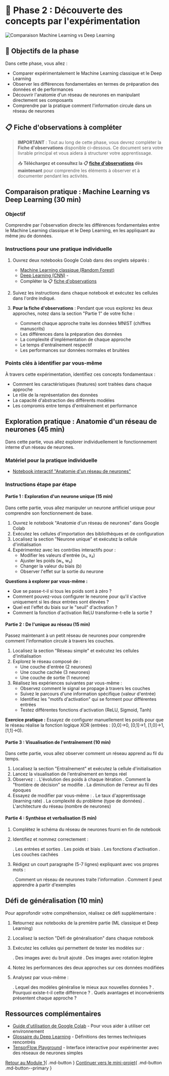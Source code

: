 # 🧩 Phase 2 : Découverte des concepts par l'expérimentation

![Comparaison Machine Learning vs Deep Learning](https://images.unsplash.com/photo-1551288049-bebda4e38f71?auto=format&fit=crop&q=80&w=1000&h=300)

## 🎯 Objectifs de la phase

Dans cette phase, vous allez :

  - Comparer expérimentalement le Machine Learning classique et le Deep Learning
  - Observer les différences fondamentales en termes de préparation des données et de performances
  - Découvrir l'anatomie d'un réseau de neurones en manipulant directement ses composants
  - Comprendre par la pratique comment l'information circule dans un réseau de neurones


## 📋 Fiche d'observations à compléter

> **IMPORTANT** : Tout au long de cette phase, vous devrez compléter la **Fiche d'observations** disponible ci-dessous. Ce document sera votre livrable principal et vous aidera à structurer votre apprentissage.
>
> 📥 **Téléchargez et consultez la 📋 [fiche d'observations](ressources/Partie1-Phase2-fiche-observations.md) dès maintenant** pour comprendre les éléments à observer et à documenter pendant les activités.

## Comparaison pratique : Machine Learning vs Deep Learning (30 min)

### Objectif
Comprendre par l'observation directe les différences fondamentales entre le Machine Learning classique et le Deep Learning, en les appliquant au même jeu de données.

### Instructions pour une pratique individuelle

1. Ouvrez deux notebooks Google Colab dans des onglets séparés :
   
    - [Machine Learning classique (Random Forest)](ressources/machine-learning-classique.md)
    - [Deep Learning (CNN)](ressources/deep-learning.md)    -  
    - Compléter la 📋 [fiche d'observations](ressources/Partie1-Phase2-fiche-observations.md)

2. Suivez les instructions dans chaque notebook et exécutez les cellules dans l'ordre indiqué.

3. **Pour la fiche d'observations** : Pendant que vous explorez les deux approches, notez dans la section "Partie 1" de votre fiche :
   
    - Comment chaque approche traite les données MNIST (chiffres manuscrits)
    - Les différences dans la préparation des données
    - La complexité d'implémentation de chaque approche
    - Le temps d'entraînement respectif
    - Les performances sur données normales et bruitées

### Points clés à identifier par vous-même

À travers cette expérimentation, identifiez ces concepts fondamentaux :

- Comment les caractéristiques (features) sont traitées dans chaque approche
- Le rôle de la représentation des données
- La capacité d'abstraction des différents modèles
- Les compromis entre temps d'entraînement et performance

## Exploration pratique : Anatomie d'un réseau de neurones (45 min)

Dans cette partie, vous allez explorer individuellement le fonctionnement interne d'un réseau de neurones.

### Matériel pour la pratique individuelle

* [Notebook interactif "Anatomie d'un réseau de neurones"](ressources/anatomie-reseau.md)
  
### Instructions étape par étape

#### Partie 1 : Exploration d'un neurone unique (15 min)

Dans cette partie, vous allez manipuler un neurone artificiel unique pour comprendre son fonctionnement de base.

1. Ouvrez le notebook "Anatomie d'un réseau de neurones" dans Google Colab
2. Exécutez les cellules d'importation des bibliothèques et de configuration
3. Localisez la section "Neurone unique" et exécutez la cellule d'initialisation
4. Expérimentez avec les contrôles interactifs pour :
   * Modifier les valeurs d'entrée (x₁, x₂)
   * Ajuster les poids (w₁, w₂)
   * Changer la valeur du biais (b)
   * Observer l'effet sur la sortie du neurone

**Questions à explorer par vous-même :**

* Que se passe-t-il si tous les poids sont à zéro ?
* Comment pouvez-vous configurer le neurone pour qu'il s'active uniquement si les deux entrées sont élevées ?
* Quel est l'effet du biais sur le "seuil" d'activation ?
* Comment la fonction d'activation ReLU transforme-t-elle la sortie ?

#### Partie 2 : De l'unique au réseau (15 min)

Passez maintenant à un petit réseau de neurones pour comprendre comment l'information circule à travers les couches.

1. Localisez la section "Réseau simple" et exécutez les cellules d'initialisation
2. Explorez le réseau composé de :
   * Une couche d'entrée (2 neurones)
   * Une couche cachée (3 neurones)
   * Une couche de sortie (1 neurone)
3. Réalisez les expériences suivantes par vous-même :
   * Observez comment le signal se propage à travers les couches
   * Suivez le parcours d'une information spécifique (valeur d'entrée)
   * Identifiez les "motifs d'activation" qui se forment pour différentes entrées
   * Testez différentes fonctions d'activation (ReLU, Sigmoid, Tanh)

**Exercice pratique :** 
Essayez de configurer manuellement les poids pour que le réseau réalise la fonction logique XOR (entrées : [0,0]→0, [0,1]→1, [1,0]→1, [1,1]→0).

#### Partie 3 : Visualisation de l'entraînement (10 min)

Dans cette partie, vous allez observer comment un réseau apprend au fil du temps.

1. Localisez la section "Entraînement" et exécutez la cellule d'initialisation
2. Lancez la visualisation de l'entraînement en temps réel
3. Observez :
   . L'évolution des poids à chaque itération
   . Comment la "frontière de décision" se modifie
   . La diminution de l'erreur au fil des époques
4. Essayez de modifier par vous-même :
   . Le taux d'apprentissage (learning rate)
   . La complexité du problème (type de données)
   . L'architecture du réseau (nombre de neurones)

#### Partie 4 : Synthèse et verbalisation (5 min)

1. Complétez le schéma du réseau de neurones fourni en fin de notebook
2. Identifiez et nommez correctement :
   
   . Les entrées et sorties
   . Les poids et biais
   . Les fonctions d'activation
   . Les couches cachées
3. Rédigez un court paragraphe (5-7 lignes) expliquant avec vos propres mots :
   
   . Comment un réseau de neurones traite l'information
   . Comment il peut apprendre à partir d'exemples

## Défi de généralisation (10 min)

Pour approfondir votre compréhension, réalisez ce défi supplémentaire :

1. Retournez aux notebooks de la première partie (ML classique et Deep Learning)
2. Localisez la section "Défi de généralisation" dans chaque notebook
3. Exécutez les cellules qui permettent de tester les modèles sur :
   
   . Des images avec du bruit ajouté
   . Des images avec rotation légère
4. Notez les performances des deux approches sur ces données modifiées
5. Analysez par vous-même :
   
   . Lequel des modèles généralise le mieux aux nouvelles données ?
   . Pourquoi existe-t-il cette différence ?
   . Quels avantages et inconvénients présentent chaque approche ?


## Ressources complémentaires

- [Guide d'utilisation de Google Colab](ressources/guide-colab.md) - Pour vous aider à utiliser cet environnement
- [Glossaire du Deep Learning](ressources/glossaire-dl.md) - Définitions des termes techniques rencontrés
- [TensorFlow Playground](https://playground.tensorflow.org/) - Interface interactive pour expérimenter avec des réseaux de neurones simples

[Retour au Module 1](index.md){ .md-button }
[Continuer vers le mini-projet](mini-projet.md){ .md-button .md-button--primary }